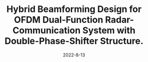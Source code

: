 ---
title: "Hybrid Beamforming Design for OFDM Dual-Function Radar-Communication System with Double-Phase-Shifter Structure."
collection: publications
permalink: /publication/2022-conf2-eusipco
date: 2022-8-13
level: conference
paperurl: 'https://eurasip.org/Proceedings/Eusipco/Eusipco2022/pdfs/0001067.pdf'
code: '/files/pdf/slides/EUSOPCO2022_Presentation.pdf'
citation: '<b>B. Wang</b>, Z. Cheng, L. Wu and Z. He, "Hybrid Beamforming Design for OFDM Dual-Function Radar-Communication System with Double-Phase-Shifter Structure," 2022 30th European Signal Processing Conference (EUSIPCO), 2022, pp. 1067-1071.'
---